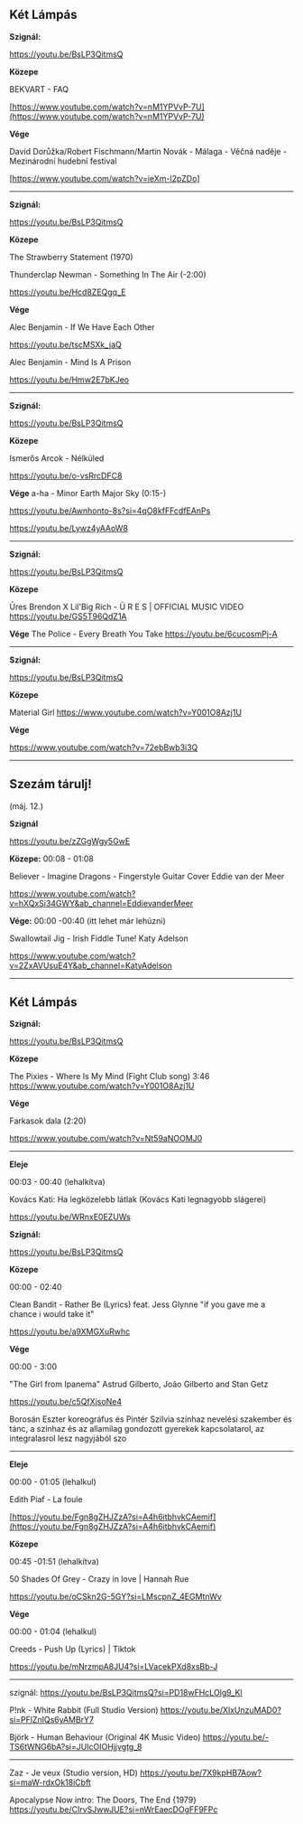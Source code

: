 ## Két Lámpás


**Szignál:**

https://youtu.be/BsLP3QitmsQ

**Közepe**

BEKVART - FAQ

[https://www.youtube.com/watch?v=nM1YPVvP-7U](https://www.youtube.com/watch?v=nM1YPVvP-7U)

**Vége**

David Dorůžka/Robert Fischmann/Martin Novák - Málaga - Věčná naděje - Mezinárodní hudební festival

[https://www.youtube.com/watch?v=ieXm-l2pZDo]

---------------------------------------------------------------------

**Szignál:**

https://youtu.be/BsLP3QitmsQ

**Közepe**

The Strawberry Statement (1970)

Thunderclap Newman - Something In The Air (-2:00)

https://youtu.be/Hcd8ZEQgq_E

**Vége**

Alec Benjamin - If We Have Each Other 

https://youtu.be/tscMSXk_jaQ

Alec Benjamin - Mind Is A Prison

https://youtu.be/Hmw2E7bKJeo

---------------------------------------------------------------------

**Szignál:**

https://youtu.be/BsLP3QitmsQ

**Közepe**

Ismerős Arcok - Nélküled

https://youtu.be/o-vsRrcDFC8

**Vége**
a-ha - Minor Earth Major Sky  (0:15-)

https://youtu.be/Awnhonto-8s?si=4qO8kfFFcdfEAnPs

https://youtu.be/Lywz4yAAoW8

---------------------------------------------------------------------

**Szignál:**

https://youtu.be/BsLP3QitmsQ

**Közepe**

Ūres Brendon X Lil'Big Rich - Ü R E S | OFFICIAL MUSIC VIDEO
https://youtu.be/GS5T96QdZ1A

**Vége**
The Police - Every Breath You Take
https://youtu.be/6cucosmPj-A

---------------------------------------------------------------------

**Szignál:**

https://youtu.be/BsLP3QitmsQ

**Közepe**

Material Girl
https://www.youtube.com/watch?v=Y001O8Azj1U

**Vége**

https://www.youtube.com/watch?v=72ebBwb3i3Q

-----------------------------------------------------------------



## Szezám tárulj!
(máj. 12.)

**Szignál**

https://youtu.be/zZGgWgy5GwE

**Közepe:**
00:08 - 01:08 

Believer - Imagine Dragons - Fingerstyle Guitar Cover  Eddie van der Meer

https://www.youtube.com/watch?v=hXQxSi34GWY&ab_channel=EddievanderMeer

**Vége:**
00:00 -00:40 (itt lehet már lehúzni)

Swallowtail Jig - Irish Fiddle Tune! Katy Adelson

https://www.youtube.com/watch?v=2ZxAVUsuE4Y&ab_channel=KatyAdelson



-----------------------------------------------------------------
## Két Lámpás

**Szignál:**

https://youtu.be/BsLP3QitmsQ

**Közepe**

The Pixies - Where Is My Mind (Fight Club song) 3:46
https://www.youtube.com/watch?v=Y001O8Azj1U

**Vége**

Farkasok dala (2:20)

https://www.youtube.com/watch?v=Nt59aNOOMJ0

--------------------------------------------------------------
**Eleje**

00:03 - 00:40 (lehalkítva)

Kovács Kati: Ha legközelebb látlak (Kovács Kati legnagyobb slágerei)

https://youtu.be/WRnxE0EZUWs

**Szignál:**

https://youtu.be/BsLP3QitmsQ

**Közepe**

00:00 - 02:40

Clean Bandit - Rather Be (Lyrics) feat. Jess Glynne "if you gave me a chance i would take it"

https://youtu.be/a9XMGXuRwhc

**Vége**

00:00 - 3:00

"The Girl from Ipanema" Astrud Gilberto, João Gilberto and Stan Getz

https://youtu.be/c5QfXjsoNe4

Borosán Eszter koreográfus és Pintér Szilvia színhaz nevelési szakember és tánc, a színhaz és az allamilag gondozott gyerekek kapcsolatarol, az integralasrol lesz nagyjából szo

-------------------------------------------

**Eleje**

00:00 - 01:05 (lehalkul)

Edith Piaf - La foule

[https://youtu.be/Fgn8gZHJZzA?si=A4h6itbhvkCAemif](https://youtu.be/Fgn8gZHJZzA?si=A4h6itbhvkCAemif)


**Közepe**

00:45 -01:51 (lehalkítva)

50 Shades Of Grey - Crazy in love | Hannah Rue

https://youtu.be/oCSkn2G-5GY?si=LMscpnZ_4EGMtnWv


**Vége**

00:00 - 01:04 (lehalkul)

Creeds - Push Up (Lyrics) | Tiktok

https://youtu.be/mNrzmpA8JU4?si=LVacekPXd8xsBb-J




-------------------------------------------
szignál:
https://youtu.be/BsLP3QitmsQ?si=PD18wFHcLOlg9_Kl

P!nk - White Rabbit (Full Studio Version)
https://youtu.be/XlxUnzuMAD0?si=PFlZnIQs6yAMBrY7

Björk - Human Behaviour (Original 4K Music Video) 
https://youtu.be/-TS6tWNG6bA?si=JUIcOIOHjjvgtg_8

----------------

Zaz - Je veux (Studio version, HD)
https://youtu.be/7X9kpHB7Aow?si=maW-rdxOk18iCbft

Apocalypse Now intro: The Doors, The End {1979}
https://youtu.be/CIrvSJwwJUE?si=nWrEaecDOgFF9FPc

